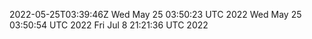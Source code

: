 2022-05-25T03:39:46Z
Wed May 25 03:50:23 UTC 2022
Wed May 25 03:50:54 UTC 2022
Fri Jul  8 21:21:36 UTC 2022
